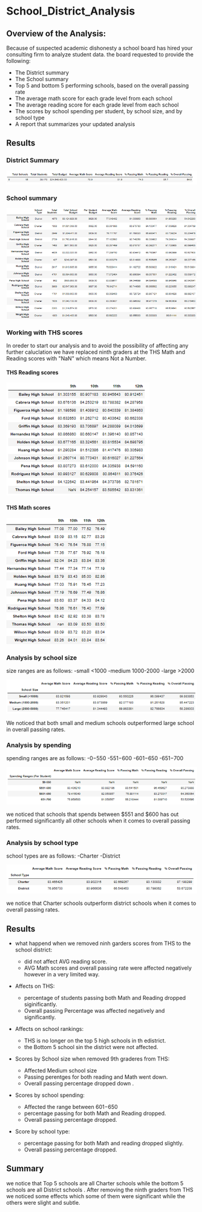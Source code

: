 # **School_District_Analysis**

## **Overview of the Analysis:**

Because of suspected academic dishonesty a school board has hired your consulting firm to analyze student data.
the board requested to provide the following:
- The District summary
- The School summary
- Top 5 and bottom 5 performing schools, based on the overall passing rate
- The average math score for each grade level from each school
- The average reading score for each grade level from each school
- The scores by school spending per student, by school size, and by school type
- A report that summarizes your updated analysis

## **Results**

### **District Summary**


![](images/district_summary.png)



### **School summary**


![](images/school_summary1.png)


### **Working with THS scores**

In oreder to start our analysis and to avoid the possibility of affecting any  further caluclation we have replaced ninth graders at the THS Math and Reading scores with
"NaN" which means Not a Number.

#### **THS Reading scores**


![](images/reading_scores.png)



#### **THS Math scores**


![](images/math_scores.png)



### **Analysis by school size**

size ranges are as follows:  -small <1000      -medium 1000-2000       -large >2000

![](images/school_size.png)


We noticed that both small and medium schools outperformed large school in overall passing rates.

### **Analysis by spending**

spending ranges are as follows:   -$0-$550      -$551-$600    -$601-$650     -$651-$700

![](images/spending_ranges.png)


we noticed that schools  that spends between $551 and $600 has out performed significantly all other schools when it comes to overall passing rates.



### **Analysis by school type**


school types are as follows:   -Charter    -District


![](images/school_type.png)


we notice that Charter schools outperform district schools when it comes to overall passing rates.


## **Results**

* what happend when we removed ninh garders scores from THS to the school district:
  - did not affect AVG reading score.
  - AVG Math scores and overall passing rate were affected negatively however in a very limited way.

* Affects on THS:
  - percentage of students passing both Math and Reading dropped siginificantly.
  - Overall passing Percentage was affected negatively and significantly.


* Affects on school rankings:
  - THS is no longer on the top 5 high schools in th edistrict.
  - the Bottom 5 school sin the district were not affected.

* Scores by School size when removed 9th graderes from THS:
  - Affected Medium school size
  - Passing perentges for both reading and Math  went down.
  - Overall passing percentage dropped down .
 
 
 * Scores by school spending:
   - Affected the range between $601-$650
   - percentage passing for both Math and Reading dropped.
   - Overall passing percentage dropped.


 * Score by school type:
   - percentage passing for both Math and reading dropped slightly.
   - Overall passing percentage dropped.
  
  
 
 ## **Summary**
 
 we notice that Top 5 schools are all Charter schools while the bottom 5 schools are all District schools . After removing the ninth graders from THS we noticed some effects which some of them were significant while the others were slight and subtle.














